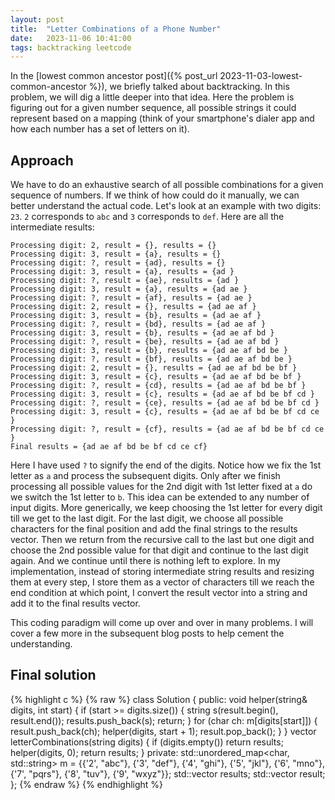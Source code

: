 ```yaml
---
layout: post
title:  "Letter Combinations of a Phone Number"
date:   2023-11-06 10:41:00
tags: backtracking leetcode
---
```


In the [lowest common ancestor post]({% post_url 2023-11-03-lowest-common-ancestor %}), we briefly talked about backtracking. In this problem, we will dig a little deeper into that idea. Here the problem is figuring out for a given number sequence, all possible strings it could represent based on a mapping (think of your smartphone's dialer app and how each number has a set of letters on it).

## Approach

We have to do an exhaustive search of all possible combinations for a given sequence of numbers. If we think of how could do it manually, we can better understand the actual code. Let's look at an example with two digits: `23`. `2` corresponds to `abc` and `3` corresponds to `def`. Here are all the intermediate results:

```
Processing digit: 2, result = {}, results = {}
Processing digit: 3, result = {a}, results = {}
Processing digit: ?, result = {ad}, results = {}
Processing digit: 3, result = {a}, results = {ad }
Processing digit: ?, result = {ae}, results = {ad }
Processing digit: 3, result = {a}, results = {ad ae }
Processing digit: ?, result = {af}, results = {ad ae }
Processing digit: 2, result = {}, results = {ad ae af }
Processing digit: 3, result = {b}, results = {ad ae af }
Processing digit: ?, result = {bd}, results = {ad ae af }
Processing digit: 3, result = {b}, results = {ad ae af bd }
Processing digit: ?, result = {be}, results = {ad ae af bd }
Processing digit: 3, result = {b}, results = {ad ae af bd be }
Processing digit: ?, result = {bf}, results = {ad ae af bd be }
Processing digit: 2, result = {}, results = {ad ae af bd be bf }
Processing digit: 3, result = {c}, results = {ad ae af bd be bf }
Processing digit: ?, result = {cd}, results = {ad ae af bd be bf }
Processing digit: 3, result = {c}, results = {ad ae af bd be bf cd }
Processing digit: ?, result = {ce}, results = {ad ae af bd be bf cd }
Processing digit: 3, result = {c}, results = {ad ae af bd be bf cd ce }
Processing digit: ?, result = {cf}, results = {ad ae af bd be bf cd ce }
Final results = {ad ae af bd be bf cd ce cf}
```
Here I have used `?` to signify the end of the digits. Notice how we fix the 1st letter as `a` and process the subsequent digits. Only after we finish processing all possible values for the 2nd digit with 1st letter fixed at `a` do we switch the 1st letter to `b`. This idea can be extended to any number of input digits. More generically, we keep choosing the 1st letter for every digit till we get to the last digit. For the last digit, we choose all possible characters for the final position and add the final strings to the results vector. Then we return from the recursive call to the last but one digit and choose the 2nd possible value for that digit and continue to the last digit again. And we continue until there is nothing left to explore. In my implementation, instead of storing intermediate string results and resizing them at every step, I store them as a vector of characters till we reach the end condition at which point, I convert the result vector into a string and add it to the final results vector.

This coding paradigm will come up over and over in many problems. I will cover a few more in the subsequent blog posts to help cement the understanding.

## Final solution

{% highlight c %}
{% raw %}
class Solution {
public:
    void helper(string& digits, int start) {
        if (start >= digits.size()) {
            string s(result.begin(), result.end());
            results.push_back(s);
            return;
        }
        for (char ch: m[digits[start]]) {
            result.push_back(ch);
            helper(digits, start + 1);
            result.pop_back();
        }
    }
    vector<string> letterCombinations(string digits) {
        if (digits.empty()) return results;
        helper(digits, 0);
        return results;
    }
private:
    std::unordered_map<char, std::string> m = {{'2', "abc"}, 
                                           {'3', "def"},
                                           {'4', "ghi"},
                                           {'5', "jkl"},
                                           {'6', "mno"},
                                           {'7', "pqrs"},
                                           {'8', "tuv"},
                                           {'9', "wxyz"}};
    std::vector<string> results;
    std::vector<char> result;
};
{% endraw %}
{% endhighlight %}
